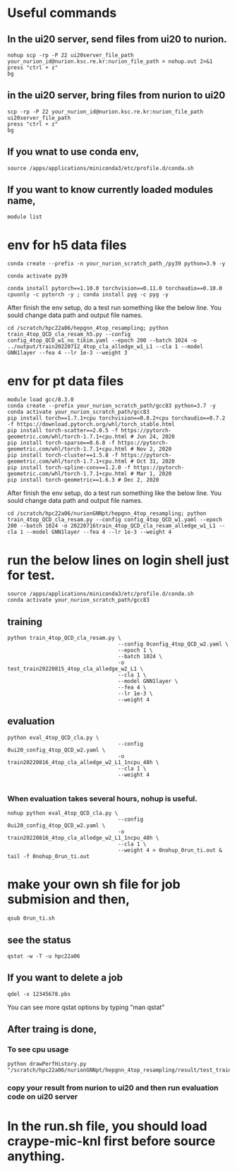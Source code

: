 # Useful commands
## In the ui20 server, send files from ui20 to nurion.
```
nohup scp -rp -P 22 ui20server_file_path your_nurion_id@nurion.ksc.re.kr:nurion_file_path > nohup.out 2>&1
press "ctrl + z"
bg 
```

## in the ui20 server, bring files from nurion to ui20
```
scp -rp -P 22 your_nurion_id@nurion.ksc.re.kr:nurion_file_path ui20server_file_path
press "ctrl + z"
bg 
```

## If you wnat to use conda env,
```
source /apps/applications/miniconda3/etc/profile.d/conda.sh
```

## If you want to know currently loaded modules name,
```
module list
```

# env for h5 data files
```
conda create --prefix -n your_nurion_scratch_path_/py39 python=3.9 -y

conda activate py39

conda install pytorch==1.10.0 torchvision==0.11.0 torchaudio==0.10.0 cpuonly -c pytorch -y ; conda install pyg -c pyg -y
```

After finish the env setup, do a test run something like the below line. You sould change data path and output file names.
```
cd /scratch/hpc22a06/hepgnn_4top_resampling; python train_4top_QCD_cla_resam_h5.py --config config_4top_QCD_w1_no_tikim.yaml --epoch 200 --batch 1024 -o ../output/train20220712_4top_cla_alledge_w1_L1 --cla 1 --model GNN1layer --fea 4 --lr 1e-3 --weight 3
```

# env for pt data files
```
module load gcc/8.3.0
conda create --prefix your_nurion_scratch_path/gcc83 python=3.7 -y
conda activate your_nurion_scratch_path/gcc83
pip install torch==1.7.1+cpu torchvision==0.8.2+cpu torchaudio==0.7.2 -f https://download.pytorch.org/whl/torch_stable.html
pip install torch-scatter==2.0.5 -f https://pytorch-geometric.com/whl/torch-1.7.1+cpu.html # Jun 24, 2020
pip install torch-sparse==0.6.8 -f https://pytorch-geometric.com/whl/torch-1.7.1+cpu.html # Nov 2, 2020
pip install torch-cluster==1.5.8 -f https://pytorch-geometric.com/whl/torch-1.7.1+cpu.html # Oct 31, 2020
pip install torch-spline-conv==1.2.0 -f https://pytorch-geometric.com/whl/torch-1.7.1+cpu.html # Mar 1, 2020
pip install torch-geometric==1.6.3 # Dec 2, 2020 
```

After finish the env setup, do a test run something like the below line. You sould change data path and output file names.
```
cd /scratch/hpc22a06/nurionGNNpt/hepgnn_4top_resampling; python train_4top_QCD_cla_resam.py --config config_4top_QCD_w1.yaml --epoch 200 --batch 1024 -o 20220716train_4top_QCD_cla_resam_alledge_w1_L1 --cla 1 --model GNN1layer --fea 4 --lr 1e-3 --weight 4
```

# run the below lines on login shell just for test. 
```
source /apps/applications/miniconda3/etc/profile.d/conda.sh
conda activate your_nurion_scratch_path/gcc83
```

## training
```
python train_4top_QCD_cla_resam.py \
                                   --config 0config_4top_QCD_w2.yaml \
                                   --epoch 1 \
                                   --batch 1024 \
                                   -o test_train20220815_4top_cla_alledge_w2_L1 \
                                   --cla 1 \
                                   --model GNN1layer \
                                   --fea 4 \
                                   --lr 1e-3 \
                                   --weight 4
```
## evaluation
```
python eval_4top_QCD_cla.py \
                                   --config 0ui20_config_4top_QCD_w2.yaml \
                                   -o train20220816_4top_cla_alledge_w2_L1_1ncpu_48h \
                                   --cla 1 \
                                   --weight 4
                                   
```
### When evaluation takes several hours, nohup is useful.
```
nohup python eval_4top_QCD_cla.py \
                                   --config 0ui20_config_4top_QCD_w2.yaml \
                                   -o train20220816_4top_cla_alledge_w2_L1_1ncpu_48h \
                                   --cla 1 \
                                   --weight 4 > 0nohup_0run_ti.out & tail -f 0nohup_0run_ti.out
```

# make your own sh file for job submision and then,
```
qsub 0run_ti.sh
```
## see the status
```
qstat -w -T -u hpc22a06
```
## If you want to delete a job
```
qdel -x 12345678.pbs
```
 You can see more qstat options by typing "man qstat"

## After traing is done,
### To see cpu usage
```
python drawPerfHistory.py "/scratch/hpc22a06/nurionGNNpt/hepgnn_4top_resampling/result/test_train20220815_4top_cla_alledge_w2_L1/"
```
### copy your result from nurion to ui20 and then run evaluation code on ui20 server

# In the run.sh file, you should load craype-mic-knl first before source anything.
